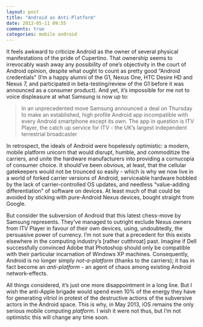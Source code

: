```yaml
---
layout: post
title: "Android as Anti-Platform"
date: 2013-05-11 09:55
comments: true
categories: mobile android
---
```

It feels awkward to criticize Android as the owner of several physical manifestations of the pride of Cupertino. That ownership seems to irrevocably wash away any possibility of one’s objectivity in the court of Android opinion, despite what ought to count as pretty good “Android credentials" (I’m a happy alumni of the G1, Nexus One, HTC Desire HD and Nexus 7, and participated in beta-testing/review of the G1 before it was announced as a consumer product). <!--more--> And yet, it’s impossible for me not to voice displeasure at what Samsung is now up to:

> In an unprecedented move Samsung announced a deal on Thursday to make an established, high profile
> Android app incompatible with every Android smartphone except its own. The app in question is ITV
> Player, the catch up service for ITV - the UK’s largest independent terrestrial broadcaster

In retrospect, the ideals of Android were hopelessly optimistic: a modern, mobile platform unicorn that would disrupt, humble, and commoditize the carriers, and unite the hardware manufacturers into providing a cornucopia of consumer choice. It should’ve been obvious, at least, that the cellular gatekeepers would not be trounced so easily - which is why we now live in a world of forked carrier versions of Android, serviceable hardware hobbled by the lack of carrier-controlled OS updates, and needless “value-adding differentiation" of software on devices. At least much of that could be avoided by sticking with pure-Android Nexus devices, bought straight from Google.

But consider the subversion of Android that this latest chess-move by Samsung represents. They’ve managed to outright exclude Nexus owners from ITV Player in favour of their own devices, using, undoubtedly, the persuasive power of currency. I’m not sure that a precedent for this exists elsewhere in the computing industry’s [rather cutthroat] past. Imagine if Dell successfully convinced Adobe that Photoshop should only be compatible with their particular incarnation of Windows XP machines. Consequently, Android is no longer simply *not-a-platform* (thanks to the carriers); it has in fact become an *anti-platform* - an agent of chaos among existing Android network-effects.

All things considered, it’s just one more disappointment in a long line. But I wish the anti-Apple brigade would spend even 10% of the energy they have for generating vitriol in protest of the destructive actions of the subversive actors in the Android space. This is why, in May 2013, iOS remains the only serious mobile computing *platform*. I wish it were not thus, but I’m not optimistic this will change any time soon.

